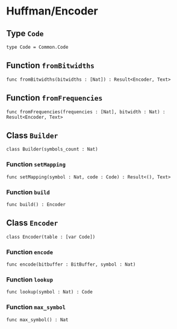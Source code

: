 # Huffman/Encoder

## Type `Code`
``` motoko no-repl
type Code = Common.Code
```


## Function `fromBitwidths`
``` motoko no-repl
func fromBitwidths(bitwidths : [Nat]) : Result<Encoder, Text>
```


## Function `fromFrequencies`
``` motoko no-repl
func fromFrequencies(frequencies : [Nat], bitwidth : Nat) : Result<Encoder, Text>
```


## Class `Builder`

``` motoko no-repl
class Builder(symbols_count : Nat)
```


### Function `setMapping`
``` motoko no-repl
func setMapping(symbol : Nat, code : Code) : Result<(), Text>
```



### Function `build`
``` motoko no-repl
func build() : Encoder
```


## Class `Encoder`

``` motoko no-repl
class Encoder(table : [var Code])
```


### Function `encode`
``` motoko no-repl
func encode(bitbuffer : BitBuffer, symbol : Nat)
```



### Function `lookup`
``` motoko no-repl
func lookup(symbol : Nat) : Code
```



### Function `max_symbol`
``` motoko no-repl
func max_symbol() : Nat
```

